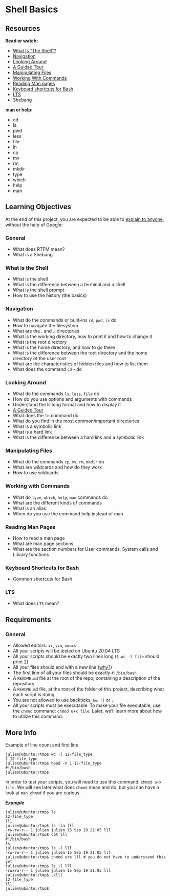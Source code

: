 # Shell Basics

## Resources
**Read or watch:**
- [What Is “The Shell”?]()
- [Navigation]()
- [Looking Around]()
- [A Guided Tour]()
- [Manipulating Files]()
- [Working With Commands]()
- [Reading Man pages]()
- [Keyboard shortcuts for Bash]()
- [LTS]()
- [Shebang]()

**man or help:**
- cd
- ls
- pwd
- less
- file
- ln
- cp
- mv
- rm
- mkdir
- type
- which
- help
- man

## Learning Objectives
At the end of this project, you are expected to be able to [explain to anyone](), without the help of Google:

### General
- What does RTFM mean?
- What is a Shebang

### What is the Shell
- What is the shell
- What is the difference between a terminal and a shell
- What is the shell prompt
- How to use the history (the basics)

### Navigation
- What do the commands or built-ins ```cd```, ```pwd```, ```ls``` do
- How to navigate the filesystem
- What are the . and .. directories
- What is the working directory, how to print it and how to change it
- What is the root directory
- What is the home directory, and how to go there
- What is the difference between the root directory and the home directory of the user root
- What are the characteristics of hidden files and how to list them
- What does the command   ```cd``` - do

### Looking Around
- What do the commands ```ls```, ```less```, ```file``` do
- How do you use options and arguments with commands
- Understand the ls long format and how to display it
- [A Guided Tour]()
- What does the ```ln``` command do
- What do you find in the most common/important directories
- What is a symbolic link
- What is a hard link
- What is the difference between a hard link and a symbolic link

### Manipulating Files
- What do the commands ```cp```, ```mv```, ```rm```, ```mkdir``` do
- What are wildcards and how do they work
- How to use wildcards

### Working with Commands
- What do ```type```, ```which```, ```help```, ```man``` commands do
- What are the different kinds of commands
- What is an alias
- When do you use the command help instead of man

### Reading Man Pages
- How to read a man page
- What are man page sections
- What are the section numbers for User commands, System calls and Library functions

### Keyboard Shortcuts for Bash
- Common shortcuts for Bash

### LTS
- What does ```LTS``` mean?


## Requirements
### General
- Allowed editors: ```vi```, ```vim```, ```emacs```
- All your scripts will be tested on Ubuntu 20.04 LTS
- All your scripts should be exactly two lines long (```$ wc -l file``` should print 2)
- All your files should end with a new line ([why?](https://unix.stackexchange.com/questions/18743/whats-the-point-in-adding-a-new-line-to-the-end-of-a-file/18789))
- The first line of all your files should be exactly ```#!/bin/bash```
- A ```README.md``` file at the root of the repo, containing a description of the repository
- A ```README.md``` file, at the root of the folder of this project, describing what each script is doing
- You are not allowed to use backticks, ```&&```, ```||``` or ```;```
- All your scripts must be executable. To make your file executable, use the ```chmod``` command: ```chmod u+x file```. Later, we’ll learn more about how to utilize this command.

## More Info
Example of line count and first line
```
julien@ubuntu:/tmp$ wc -l 12-file_type 
2 12-file_type
julien@ubuntu:/tmp$ head -n 1 12-file_type 
#!/bin/bash
julien@ubuntu:/tmp$ 
```
In order to test your scripts, you will need to use this command: ```chmod u+x file```. We will see later what does ```chmod``` mean and do, but you can have a look at ```man chmod``` if you are curious.

***Example***
```
julien@ubuntu:/tmp$ ls
12-file_type
lll
julien@ubuntu:/tmp$ ls -la lll
-rw-rw-r-- 1 julien julien 15 Sep 19 21:05 lll
julien@ubuntu:/tmp$ cat lll
#!/bin/bash
ls
julien@ubuntu:/tmp$ ls -l lll
-rw-rw-r-- 1 julien julien 15 Sep 19 21:05 lll
julien@ubuntu:/tmp$ chmod u+x lll # you do not have to understand this yet
julien@ubuntu:/tmp$ ls -l lll
-rwxrw-r-- 1 julien julien 15 Sep 19 21:05 lll
julien@ubuntu:/tmp$ ./lll
12-file_type
lll
julien@ubuntu:/tmp$
```
